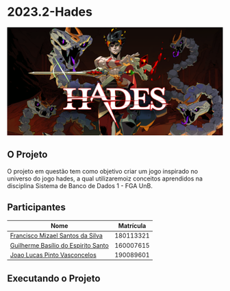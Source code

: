# 2023.2-Hades

<div align="center">
<img src="./images/hades_banner.png" />
</div>

## O Projeto

<div>
<p>
    O projeto em questão tem como objetivo criar um jogo inspirado no universo do jogo hades, a qual utilizaremoiz conceitos aprendidos na disciplina Sistema de Banco de Dados 1 - FGA UnB.
</p>
</div>

## Participantes

| Nome | Matrícula |
|--------------|-----------|
| <a href="https://www.github.com/frmiza">Francisco Mizael Santos da Silva </a> | 180113321 |
| <a href="github.com/GuilhermeBES">Guilherme Basílio do Espirito Santo</a> | 160007615 |
| <a href="github.com/HacKairos">Joao Lucas Pinto Vasconcelos</a> | 190089601 |

## Executando o Projeto


